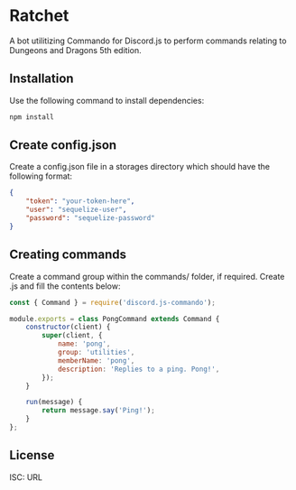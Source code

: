 # Ratchet
A bot utilitizing Commando for Discord.js to perform commands relating to Dungeons and Dragons 5th edition.

## Installation
Use the following command to install dependencies:

```bash
npm install
```

## Create config.json
Create a config.json file in a storages directory which should have the following format:

```json
{
	"token": "your-token-here",
	"user": "sequelize-user",
	"password": "sequelize-password"
}
```

## Creating commands
Create a command group within the commands/ folder, if required. Create <command-name>.js and fill the contents below:
```javascript
const { Command } = require('discord.js-commando');

module.exports = class PongCommand extends Command {
	constructor(client) {
		super(client, {
			name: 'pong',
			group: 'utilities',
			memberName: 'pong',
			description: 'Replies to a ping. Pong!',
		});
	}

	run(message) {
		return message.say('Ping!');
	}
};
```

## License
ISC: URL